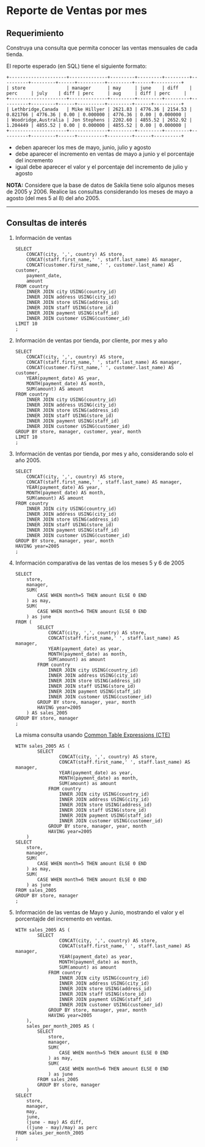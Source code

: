 # Reporte de Ventas por mes

## Requerimiento

Construya una consulta que permita conocer las ventas mensuales de cada tienda.

El reporte esperado (en SQL) tiene el siguiente formato:
    
```
+---------------------+--------------+---------+---------+---------+----------+---------+------+----------+---------+------+----------+
| store               | manager      | may     | june    | diff    | perc     | july    | diff | perc     | aug     | diff | perc     |
+---------------------+--------------+---------+---------+---------+----------+---------+------+----------+---------+------+----------+
| Lethbridge,Canada   | Mike Hillyer | 2621.83 | 4776.36 | 2154.53 | 0.821766 | 4776.36 | 0.00 | 0.000000 | 4776.36 | 0.00 | 0.000000 |
| Woodridge,Australia | Jon Stephens | 2202.60 | 4855.52 | 2652.92 | 1.204449 | 4855.52 | 0.00 | 0.000000 | 4855.52 | 0.00 | 0.000000 |
+---------------------+--------------+---------+---------+---------+----------+---------+------+----------+---------+------+----------+
```

- deben aparecer los mes de mayo, junio, julio y agosto
- debe aparecer el incremento en ventas de mayo a junio y el porcentaje del incremento
- igual debe aparecer el valor y el porcentaje del incremento de julio y agosto


**NOTA:** Considere que la base de datos de Sakila tiene solo algunos meses de 2005 y 2006. 
Realice las consultas considerando los meses de mayo a agosto (del mes 5 al 8) del año 2005.

---



## Consultas de interés

1. Información de ventas 

    ```
    SELECT
        CONCAT(city, ',', country) AS store,
        CONCAT(staff.first_name,' ', staff.last_name) AS manager,
        CONCAT(customer.first_name,' ', customer.last_name) AS customer,
        payment_date,
        amount
    FROM country
        INNER JOIN city USING(country_id)
        INNER JOIN address USING(city_id)
        INNER JOIN store USING(address_id)
        INNER JOIN staff USING(store_id)
        INNER JOIN payment USING(staff_id)
        INNER JOIN customer USING(customer_id)
    LIMIT 10
    ;    
    ```

2. Información de ventas por tienda, por cliente, por mes y año

    ```
    SELECT
        CONCAT(city, ',', country) AS store,
        CONCAT(staff.first_name,' ', staff.last_name) AS manager,
        CONCAT(customer.first_name,' ', customer.last_name) AS customer,
        YEAR(payment_date) AS year,
        MONTH(payment_date) AS month,
        SUM(amount) AS amount
    FROM country
        INNER JOIN city USING(country_id)
        INNER JOIN address USING(city_id)
        INNER JOIN store USING(address_id)
        INNER JOIN staff USING(store_id)
        INNER JOIN payment USING(staff_id)
        INNER JOIN customer USING(customer_id)
    GROUP BY store, manager, customer, year, month
    LIMIT 10
    ;    
    ```

3. Información de ventas por tienda, por mes y año, considerando solo el año 2005.

    ```
    SELECT
        CONCAT(city, ',', country) AS store,
        CONCAT(staff.first_name,' ', staff.last_name) AS manager,
        YEAR(payment_date) AS year,
        MONTH(payment_date) AS month,
        SUM(amount) AS amount
    FROM country
        INNER JOIN city USING(country_id)
        INNER JOIN address USING(city_id)
        INNER JOIN store USING(address_id)
        INNER JOIN staff USING(store_id)
        INNER JOIN payment USING(staff_id)
        INNER JOIN customer USING(customer_id)
    GROUP BY store, manager, year, month
    HAVING year=2005
    ;    
    ```

4. Información comparativa de las ventas de los meses 5 y 6 de 2005

    ```
    SELECT 
        store,
        manager,
        SUM( 
            CASE WHEN month=5 THEN amount ELSE 0 END
        ) as may,
        SUM(
            CASE WHEN month=6 THEN amount ELSE 0 END
        ) as june
    FROM (
            SELECT
                CONCAT(city, ',', country) AS store,
                CONCAT(staff.first_name,' ', staff.last_name) AS manager,
                YEAR(payment_date) as year,
                MONTH(payment_date) as month,
                SUM(amount) as amount
            FROM country
                INNER JOIN city USING(country_id)
                INNER JOIN address USING(city_id)
                INNER JOIN store USING(address_id)
                INNER JOIN staff USING(store_id)
                INNER JOIN payment USING(staff_id)
                INNER JOIN customer USING(customer_id)
            GROUP BY store, manager, year, month
            HAVING year=2005
        ) AS sales_2005
    GROUP BY store, manager
    ;        
    ```

    La misma consulta usando [Common Table Expressions (CTE)](https://dev.mysql.com/doc/refman/8.0/en/with.html)

    ```
    WITH sales_2005 AS (
            SELECT
                    CONCAT(city, ',', country) AS store,
                    CONCAT(staff.first_name,' ', staff.last_name) AS manager,
                    YEAR(payment_date) as year,
                    MONTH(payment_date) as month,
                    SUM(amount) as amount
                FROM country
                    INNER JOIN city USING(country_id)
                    INNER JOIN address USING(city_id)
                    INNER JOIN store USING(address_id)
                    INNER JOIN staff USING(store_id)
                    INNER JOIN payment USING(staff_id)
                    INNER JOIN customer USING(customer_id)
                GROUP BY store, manager, year, month
                HAVING year=2005
        ) 
    SELECT 
        store,
        manager,
        SUM( 
            CASE WHEN month=5 THEN amount ELSE 0 END
        ) as may,
        SUM(
            CASE WHEN month=6 THEN amount ELSE 0 END
        ) as june
    FROM sales_2005
    GROUP BY store, manager
    ;    
    ```

5. Información de las ventas de Mayo y Junio, mostrando el valor y el porcentajde del incremento en ventas.

    ```
    WITH sales_2005 AS (
            SELECT
                    CONCAT(city, ',', country) AS store,
                    CONCAT(staff.first_name,' ', staff.last_name) AS manager,
                    YEAR(payment_date) as year,
                    MONTH(payment_date) as month,
                    SUM(amount) as amount
                FROM country
                    INNER JOIN city USING(country_id)
                    INNER JOIN address USING(city_id)
                    INNER JOIN store USING(address_id)
                    INNER JOIN staff USING(store_id)
                    INNER JOIN payment USING(staff_id)
                    INNER JOIN customer USING(customer_id)
                GROUP BY store, manager, year, month
                HAVING year=2005
        ),
        sales_per_month_2005 AS (
            SELECT 
                store,
                manager,
                SUM( 
                    CASE WHEN month=5 THEN amount ELSE 0 END
                ) as may,
                SUM(
                    CASE WHEN month=6 THEN amount ELSE 0 END
                ) as june
            FROM sales_2005
            GROUP BY store, manager
        )
    SELECT 
        store,
        manager,
        may,
        june,
        (june - may) AS diff,
        ((june - may)/may) as perc
    FROM sales_per_month_2005
    ;
    ```